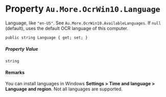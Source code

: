 # Property `Au.More.OcrWin10.Language`

Language, like `"en-US"`. See `Au.More.OcrWin10.AvailableLanguages`. If `null` (default), uses the default OCR language of this computer.

```
public string Language { get; set; }
```

##### Property Value

`string`

#### Remarks

You can install languages in Windows **Settings > Time and language > Language and region**. Not all languages are supported.